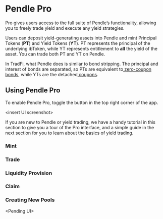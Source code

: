 

# Pendle Pro

Pro gives users access to the full suite of Pendle’s functionality, allowing you to freely trade yield and execute any yield strategies. 

Users can deposit yield-generating assets into Pendle and mint Principal Tokens (**PT**) and Yield Tokens (**YT**). PT represents the principal of the underlying ibToken, while YT represents entitlement to **all** the yield of the asset. You can trade both PT and YT on Pendle. 

In TradFi, what Pendle does is similar to bond stripping. The principal and interest of bonds are separated, so PTs are equivalent to[ zero-coupon bonds](https://www.investopedia.com/terms/z/zero-couponbond.asp), while YTs are the detached[ coupons](https://www.investopedia.com/terms/c/coupon.asp).


## Using Pendle Pro

To enable Pendle Pro, toggle the button in the top right corner of the app. 

&lt;insert UI screenshot> 

If you are new to Pendle or yield trading, we have a handy tutorial in this section to give you a tour of the Pro interface, and a simple guide in the next section for you to learn about the basics of yield trading. 


### Mint 


### Trade 


### Liquidity Provision 


### Claim 


### Creating New Pools

&lt;Pending UI>

